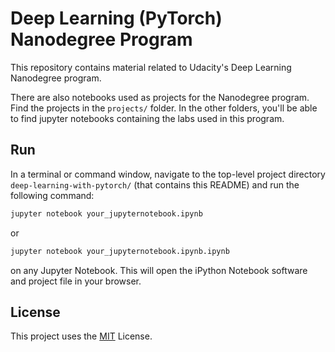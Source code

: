 # Deep Learning (PyTorch) Nanodegree Program

This repository contains material related to Udacity's Deep Learning Nanodegree program.

There are also notebooks used as projects for the Nanodegree program. Find the projects in the ```projects/``` folder. In the other folders, you'll be able to find jupyter notebooks containing the labs used in this program.

## Run
In a terminal or command window, navigate to the top-level project directory `deep-learning-with-pytorch/` (that contains this README) and run the following command:

```bash
jupyter notebook your_jupyternotebook.ipynb
```

or
```bash
jupyter notebook your_jupyternotebook.ipynb.ipynb
```

on any Jupyter Notebook.
This will open the iPython Notebook software and project file in your browser.

## License
This project uses the [MIT](https://choosealicense.com/licenses/mit/) License.